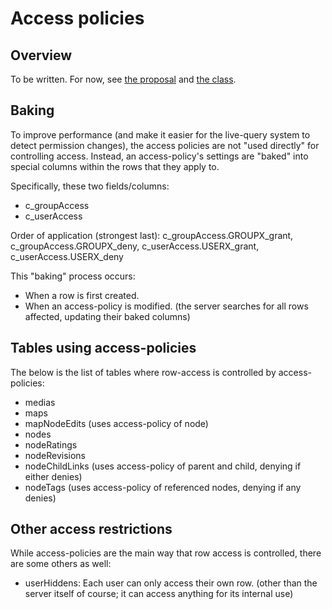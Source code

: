 # Access policies

## Overview

To be written. For now, see [the proposal](https://debatemap.app/feedback/proposals/sTggOxurTaGShH97_QGwBg) and [the class](https://github.com/debate-map/app/blob/master/Packages/common/Source/DB/accessPolicies/%40AccessPolicy.ts).

## Baking

To improve performance (and make it easier for the live-query system to detect permission changes), the access policies are not "used directly" for controlling access. Instead, an access-policy's settings are "baked" into special columns within the rows that they apply to.

Specifically, these two fields/columns:
* c_groupAccess
* c_userAccess

Order of application (strongest last): c_groupAccess.GROUPX_grant, c_groupAccess.GROUPX_deny, c_userAccess.USERX_grant, c_userAccess.USERX_deny

This "baking" process occurs:
* When a row is first created.
* When an access-policy is modified. (the server searches for all rows affected, updating their baked columns)

## Tables using access-policies

The below is the list of tables where row-access is controlled by access-policies:
* medias
* maps
* mapNodeEdits (uses access-policy of node)
* nodes
* nodeRatings
* nodeRevisions
* nodeChildLinks (uses access-policy of parent and child, denying if either denies)
* nodeTags (uses access-policy of referenced nodes, denying if any denies)

## Other access restrictions

While access-policies are the main way that row access is controlled, there are some others as well:
* userHiddens: Each user can only access their own row. (other than the server itself of course; it can access anything for its internal use)